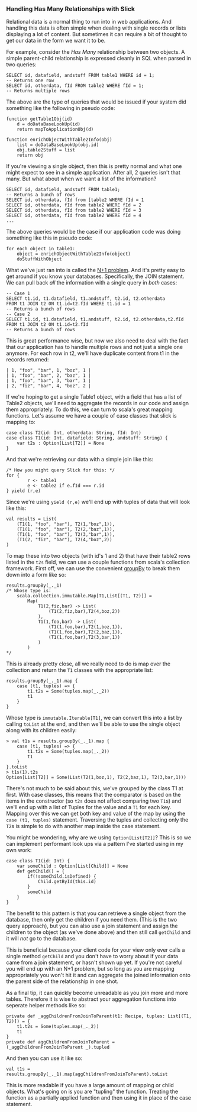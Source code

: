 ### Handling Has Many Relationships with Slick 

Relational data is a normal thing to run into in web applications. And 
handling this data is often simple when dealing with single records or 
lists displaying a lot of content. But sometimes it can require a bit 
of thought to get our data in the form we want it to be. 

For example, consider the _Has Many_ relationship between two objects.
A simple parent-child relationship is expressed cleanly in SQL when 
parsed in two queries:

	SELECT id, datafield, andstuff FROM table1 WHERE id = 1;
	-- Returns one row
	SELECT id, otherdata, fId FROM table2 WHERE fId = 1;
	-- Returns multiple rows

The above are the type of queries that would be issued if your system 
did something like the following in pseudo code:

	function getTable1Obj(id)
		d = doDataBaseLookUp(id)
		return mapToApplicationObj(d)

	function enrichObjectWithTable2Info(obj)
		list = doDataBaseLookUp(obj.id)
		obj.table2Stuff = list
		return obj

If you're viewing a single object, then this is pretty normal and what 
one might expect to see in a simple application. After all, 2 queries 
isn't that many. But what about when we want a list of the information?

	SELECT id, datafield, andstuff FROM table1;
	-- Returns a bunch of rows
	SELECT id, otherdata, fId from [table2 WHERE fId = 1
	SELECT id, otherdata, fId from table2 WHERE fId = 2
	SELECT id, otherdata, fId from table2 WHERE fId = 3
	SELECT id, otherdata, fId from table2 WHERE fId = 4
	...

The above queries would be the case if our application code was doing 
something like this in pseudo code:

	for each object in table1:
		object = enrichObjectWithTable2Info(object)
		doStuffWithObject

What we've just ran into is called the [N+1 problem]. And it's pretty 
easy to get around if you know your databases. Specifically, the JOIN 
statement. We can pull back _all_ the information with a single query 
in _both_ cases:

	-- Case 1
	SELECT t1.id, t1.datafield, t1.andstuff, t2.id, t2.otherdata 
	FROM t1 JOIN t2 ON t1.id=t2.fId WHERE t1.id = 1
	-- Returns a bunch of rows
	-- Case 2
	SELECT t1.id, t1.datafield, t1.andstuff, t2.id, t2.otherdata,t2.fId 
	FROM t1 JOIN t2 ON t1.id=t2.fId
	-- Returns a bunch of rows 

This is great performance wise, but now we also need to deal with the 
fact that our application has to handle multiple rows and not just a 
single one anymore. For each row in t2, we'll have duplicate content 
from t1 in the records returned:

	| 1, "foo", "bar", 1, "boz", 1 |
	| 1, "foo", "bar", 2, "baz", 1 |
	| 1, "foo", "bar", 3, "bar", 1 |
	| 2, "fiz", "bar", 4, "boz", 2 |

If we're hoping to get a single Table1 object, with a field that has a 
list of Table2 objects, we'll need to aggregate the records in our code 
and assign them appropriately. To do this, we can turn to scala's great 
mapping functions. Let's assume we have a couple of case classes that 
slick is mapping to:

	case class T2(id: Int, otherdata: String, fId: Int)
	case class T1(id: Int, datafield: String, andstuff: String) {
		var t2s : Option[List[T2]] = None
	}
	

And that we're retrieving our data with a simple join like this:

	/* How you might query Slick for this: */
	for {
			r <- table1
			e <- table2 if e.fId === r.id
	} yield (r,e)

Since we're using `yield (r,e)` we'll end up with tuples of data 
that will look like this:

	val results = List(
		(T1(1, "foo", "bar"), T2(1,"boz",1)),
		(T1(1, "foo", "bar"), T2(2,"baz",1)),
		(T1(1, "foo", "bar"), T2(3,"bar",1)),
		(T1(2, "fiz", "bar"), T2(4,"boz",2))
	)

To map these into two objects (with id's 1 and 2) that have their 
table2 rows listed in the `t2s` field, we can use a couple functions 
from scala's collection framework. First off, we can use the convenient 
[groupBy] to break them down into a form like so:

	results.groupBy(_._1)
	/* Whose type is: 
		scala.collection.immutable.Map[T1,List[(T1, T2)]] = 
			Map(
				T1(2,fiz,bar) -> List(
					(T1(2,fiz,bar),T2(4,boz,2))
				), 
				T1(1,foo,bar) -> List(
					(T1(1,foo,bar),T2(1,boz,1)), 
					(T1(1,foo,bar),T2(2,baz,1)), 
					(T1(1,foo,bar),T2(3,bar,1))
				)
			)
	*/

This is already pretty close, all we really need to do is map over the 
collection and return the `T1` classes with the appropriate list: 

	results.groupBy(_._1).map {
		case (t1, tuples) => { 
			t1.t2s = Some(tuples.map(_._2))
			t1
		}
	}

Whose type is `immutable.Iterable[T1]`, we can convert this into a list 
by calling `toList` at the end, and then we'll be able to use the single 
object along with its children easily:

	> val t1s = results.groupBy(_._1).map {
		case (t1, tuples) => {
			t1.t2s = Some(tuples.map(_._2))
			t1
		}
	}.toList
	> t1s(1).t2s
	Option[List[T2]] = Some(List(T2(1,boz,1), T2(2,baz,1), T2(3,bar,1)))

There's not much to be said about this, we've grouped by the class T1 at 
first. With case classes, this means that the comparator is based on the 
items in the constructor (so `t2s` does not affect comparing two `T1`s) 
and we'll end up with a list of Tuples for the value and a `T1` for each 
key. Mapping over this we can get both key and value of the map by using 
the `case (t1, tuples)` statement. Traversing the tuples and collecting 
only the `T2`s is simple to do with another map inside the case 
statement.

You might be wondering, why are we using `Option[List[T2]]`? This is so 
we can implement performant look ups via a pattern I've started using 
in my own work:

	case class T1(id: Int) {
		var someChild : Option[List[Child]] = None
		def getChild() = {
			if(!someChild.isDefined) {
				Child.getById(this.id)
			}
			someChild
		}
	}

The benefit to this pattern is that you can retrieve a single object 
from the database, then only get the children if you need them. (This 
is the two query approach), but you can also use a join statement and 
assign the children to the object (as we've done above) and then still 
call `getChild` and it will *not* go to the database.

This is beneficial because your client code for your view only ever calls 
a single method `getChild` and you don't have to worry about if your 
data came from a join statement, or hasn't shown up yet. If you're not 
careful you will end up with an N+1 problem, but so long as you are mapping 
appropriately you won't hit it and can aggregate the joined information 
onto the parent side of the relationship in one shot.

As a final tip, it can quickly become unreadable as you join more and 
more tables. Therefore it is wise to abstract your aggregation 
functions into seperate helper methods like so:

	private def _aggChildrenFromJoinToParent(t1: Recipe, tuples: List[(T1, T2)]) = {
		t1.t2s = Some(tuples.map(_._2))
		t1
	}
	private def aggChildrenFromJoinToParent = (_aggChildrenFromJoinToParent _).tupled

And then you can use it like so:

	val t1s = results.groupBy(_._1).map(aggChildrenFromJoinToParent).toList

This is more readable if you have a large amount of mapping or child 
objects. What's going on is you are "tupling" the function. Treating 
the function as a partially applied function and then using it in place 
of the case statement.


[N+1 problem]:http://stackoverflow.com/a/97253/1808164
[groupBy]:http://www.scala-lang.org/api/2.10.3/index.html#scala.collection.immutable.List